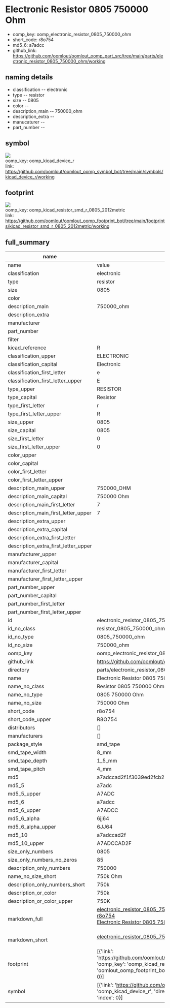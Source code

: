 # Electronic Resistor 0805 750000 Ohm

  
* oomp_key: oomp_electronic_resistor_0805_750000_ohm 
* short_code: r8o754
* md5_6: a7adcc  
* github_link: https://github.com/oomlout/oomlout_oomp_part_src/tree/main/parts/electronic_resistor_0805_750000_ohm/working  
## naming details
* classification -- electronic
* type -- resistor
* size -- 0805
* color -- 
* description_main -- 750000_ohm
* description_extra -- 
* manucaturer -- 
* part_number -- 



## symbol

![](symbol/{index}}/working/working_600.png)  
oomp_key: oomp_kicad_device_r  
link: https://github.com/oomlout/oomlout_oomp_symbol_bot/tree/main/symbols/kicad_device_r/working  

## footprint

![](footprint/{index}/working/working_600.png)  
oomp_key: oomp_kicad_resistor_smd_r_0805_2012metric  
link: https://github.com/oomlout/oomlout_oomp_footprint_bot/tree/main/footprints/kicad_resistor_smd_r_0805_2012metric/working  

## full_summary
| name | value | 
| --- | --- | 
| name | value | 
| classification | electronic | 
| type | resistor | 
| size | 0805 | 
| color |  | 
| description_main | 750000_ohm | 
| description_extra |  | 
| manufacturer |  | 
| part_number |  | 
| filter |  | 
| kicad_reference | R | 
| classification_upper | ELECTRONIC | 
| classification_capital | Electronic | 
| classification_first_letter | e | 
| classification_first_letter_upper | E | 
| type_upper | RESISTOR | 
| type_capital | Resistor | 
| type_first_letter | r | 
| type_first_letter_upper | R | 
| size_upper | 0805 | 
| size_capital | 0805 | 
| size_first_letter | 0 | 
| size_first_letter_upper | 0 | 
| color_upper |  | 
| color_capital |  | 
| color_first_letter |  | 
| color_first_letter_upper |  | 
| description_main_upper | 750000_OHM | 
| description_main_capital | 750000 Ohm | 
| description_main_first_letter | 7 | 
| description_main_first_letter_upper | 7 | 
| description_extra_upper |  | 
| description_extra_capital |  | 
| description_extra_first_letter |  | 
| description_extra_first_letter_upper |  | 
| manufacturer_upper |  | 
| manufacturer_capital |  | 
| manufacturer_first_letter |  | 
| manufacturer_first_letter_upper |  | 
| part_number_upper |  | 
| part_number_capital |  | 
| part_number_first_letter |  | 
| part_number_first_letter_upper |  | 
| id | electronic_resistor_0805_750000_ohm | 
| id_no_class | resistor_0805_750000_ohm | 
| id_no_type | 0805_750000_ohm | 
| id_no_size | 750000_ohm | 
| oomp_key | oomp_electronic_resistor_0805_750000_ohm | 
| github_link | https://github.com/oomlout/oomlout_oomp_part_src/tree/main/parts/electronic_resistor_0805_750000_ohm/working | 
| directory | parts/electronic_resistor_0805_750000_ohm | 
| name | Electronic Resistor 0805 750000 Ohm | 
| name_no_class | Resistor 0805 750000 Ohm | 
| name_no_type | 0805 750000 Ohm | 
| name_no_size | 750000 Ohm | 
| short_code | r8o754 | 
| short_code_upper | R8O754 | 
| distributors | [] | 
| manufacturers | [] | 
| package_style | smd_tape | 
| smd_tape_width | 8_mm | 
| smd_tape_depth | 1_5_mm | 
| smd_tape_pitch | 4_mm | 
| md5 | a7adccad2f1f3039ed2fcb2eceaf3840 | 
| md5_5 | a7adc | 
| md5_5_upper | A7ADC | 
| md5_6 | a7adcc | 
| md5_6_upper | A7ADCC | 
| md5_6_alpha | 6jj64 | 
| md5_6_alpha_upper | 6JJ64 | 
| md5_10 | a7adccad2f | 
| md5_10_upper | A7ADCCAD2F | 
| size_only_numbers | 0805 | 
| size_only_numbers_no_zeros | 85 | 
| description_only_numbers | 750000 | 
| name_no_size_short | 750k Ohm | 
| description_only_numbers_short | 750k | 
| description_or_color | 750k | 
| description_or_color_upper | 750K | 
| markdown_full | [electronic_resistor_0805_750000_ohm](https://github.com/oomlout/oomlout_oomp_part_src/tree/main/parts/electronic_resistor_0805_750000_ohm/working)<br>[r8o754](https://github.com/oomlout/oomlout_oomp_part_src/tree/main/parts/electronic_resistor_0805_750000_ohm/working)<br>[Electronic Resistor 0805 750000 Ohm](https://github.com/oomlout/oomlout_oomp_part_src/tree/main/parts/electronic_resistor_0805_750000_ohm/working)<br><br> | 
| markdown_short | [electronic_resistor_0805_750000_ohm](https://github.com/oomlout/oomlout_oomp_part_src/tree/main/parts/electronic_resistor_0805_750000_ohm/working)<br><br> | 
| footprint | [{'link': 'https://github.com/oomlout/oomlout_oomp_footprint_bot/tree/main/foootprntss/kicad_resistor_smd_r_0805_2012metric', 'oomp_key': 'oomp_kicad_resistor_smd_r_0805_2012metric', 'directory': 'oomlout_oomp_footprint_bot/footprints/kicad_resistor_smd_r_0805_2012metric//working/working.kicad_mod', 'index': 0}] | 
| symbol | [{'link': 'https://github.com/oomlout/oomlout_oomp_symbol_bot/tree/main/symbols/kicad_device_r', 'oomp_key': 'oomp_kicad_device_r', 'directory': 'oomlout_oomp_symbol_bot/symbols/kicad_device_r//working/working.kicad_sym', 'index': 0}] | 
